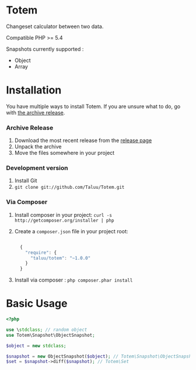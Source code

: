 Totem
=====
Changeset calculator between two data.

Compatible PHP >= 5.4

Snapshots currently supported :
- Object
- Array

Installation
============
You have multiple ways to install Totem. If you are unsure what to do, go with
[the archive release](#archive-release).

### Archive Release
1. Download the most recent release from the [release page](https://github.com/Taluu/Totem/releases)
2. Unpack the archive
3. Move the files somewhere in your project

### Development version
1. Install Git
2. `git clone git://github.com/Taluu/Totem.git`

### Via Composer
1. Install composer in your project: `curl -s http://getcomposer.org/installer | php`
2. Create a `composer.json` file in your project root:

    ```javascript

      {
        "require": {
          "taluu/totem": "~1.0.0"
        }
      }
    ```

3. Install via composer : `php composer.phar install`

Basic Usage
===========
```php
<?php

use \stdclass; // random object
use Totem\Snapshot\ObjectSnapshot;

$object = new stdclass;

$snapshot = new ObjectSnapshot($object); // Totem\Snapshot\ObjectSnapshot
$set = $snapshot->diff($snapshot); // Totem\Set
```

